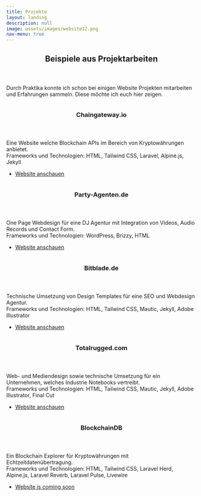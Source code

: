 ```yaml
---
title: Projekte
layout: landing
description: null
image: assets/images/website12.png
nav-menu: true
---
```


<!-- Main -->
<div id="main">

<!-- One -->
<section id="one">
	<div class="inner">
		<header class="major">
			<h2>Beispiele aus Projektarbeiten</h2>
		</header>
		<p>Durch Praktika konnte ich schon bei einigen Website Projekten mitarbeiten und Erfahrungen sammeln. Diese möchte ich euch hier zeigen.</p>
	</div>
</section>

<!-- Two -->
<section id="two" class="spotlights">
    <section style="align-items: center; justify-content: center;">
        <a href="https://chaingateway.io" target="_blank" class="image">
            <img src="{% link assets/images/chaingateway.png %}" alt="" data-position="center center"/>
        </a>
        <div class="content">
            <div class="inner">
                <header class="major">
                    <h3>Chaingateway.io</h3>
                </header>
                <p>Eine Website welche Blockchain APIs im Bereich von Kryptowährungen anbietet.<br>
				Frameworks und Technologien: HTML, Tailwind CSS, Laravel, Alpine.js,  Jekyll</p>
                <ul class="actions">
                    <li><a href="https://chaingateway.io" target="_blank" class="button">Website anschauen</a></li>
                </ul>
            </div>
        </div>
    </section>
    <section style="align-items: center; justify-content: center;">
    <a href="https://party-agenten.de" target="_blank" class="image">
        <img src="{% link assets/images/party-agenten.png %}" alt="" data-position="top center" />
    </a>
    <div class="content">
        <div class="inner">
            <header class="major">
                <h3>Party-Agenten.de</h3>
            </header>
            <p>One Page Webdesign für eine DJ Agentur mit Integration von Videos, Audio Records und Contact Form.<br>
				Frameworks und Technologien: WordPress, Brizzy, HTML</p>
            <ul class="actions">
                <li><a href="https://party-agenten.de" target="_blank" class="button">Website anschauen</a></li>
            </ul>
        </div>
    </div>
</section>
    <section style="align-items: center; justify-content: center;">
        <a href="https://bitblade.de" target="_blank" class="image">
            <img src="{% link assets/images/bitblade.png %}" alt="" data-position="center center" />
        </a>
        <div class="content">
            <div class="inner">
                <header class="major">
                    <h3>Bitblade.de</h3>
                </header>
                <p>Technische Umsetzung von Design Templates für eine SEO und Webdesign Agentur.<br>
				Frameworks und Technologien: HTML, Tailwind CSS, Mautic, Jekyll, Adobe Illustrator</p>
                <ul class="actions">
                    <li><a href="https://bitblade.de" target="_blank" class="button">Website anschauen</a></li>
                </ul>
            </div>
        </div>
    </section>
    <section style="align-items: center; justify-content: center;">
        <a href="https://totalrugged.com" target="_blank" class="image">
            <img src="{% link assets/images/totalrugged.png %}" alt="" data-position="top center" />
        </a>
        <div class="content">
            <div class="inner">
                <header class="major">
                    <h3>Totalrugged.com</h3>
                </header>
                <p>Web- und Mediendesign sowie technische Umsetzung für ein Unternehmen, welches Industrie Notebooks vertreibt.<br>
				Frameworks und Technologien: HTML, Tailwind CSS, Mautic, Jekyll, Adobe Illustrator, Final Cut</p>
                <ul class="actions">
                    <li><a href="https://totalrugged.com" target="_blank" class="button">Website anschauen</a></li>
                </ul>
            </div>
        </div>
    </section>
    <section style="align-items: center; justify-content: center;">
        <a href="https://chaingateway.io" target="_blank" class="image">
            <img src="{% link assets/images/blockchaindb.png %}" alt="" data-position="center center"/>
        </a>
        <div class="content">
            <div class="inner">
                <header class="major">
                    <h3>BlockchainDB</h3>
                </header>
                <p>Ein Blockchain Explorer für Kryptowährungen mit Echtzeitdatenübertragung.<br>
				Frameworks und Technologien: HTML, Tailwind CSS, Laravel Herd, Alpine.js,  Laravel Reverb, Laravel Pulse, Livewire</p>
                <ul class="actions">
                    <li><a href="#" target="_blank" class="button">Website is coming soon</a></li>
                </ul>
            </div>
        </div>
    </section>
</section>

</div>



